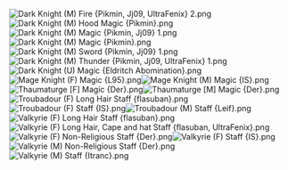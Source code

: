 ![Dark Knight (M) Fire {Pikmin, Jj09, UltraFenix}  2.png](https://raw.githubusercontent.com/Klokinator/FE-Repo/main/Class%20Cards/Mounted%20-%20Valks,%20MKs,%20Magi/Dark%20Knight%20(M)%20Fire%20%7BPikmin,%20Jj09,%20UltraFenix%7D%20%202.png "Dark Knight (M) Fire {Pikmin, Jj09, UltraFenix}  2.png")![Dark Knight (M) Hood Magic {Pikmin}.png](https://raw.githubusercontent.com/Klokinator/FE-Repo/main/Class%20Cards/Mounted%20-%20Valks,%20MKs,%20Magi/Dark%20Knight%20(M)%20Hood%20Magic%20%7BPikmin%7D.png "Dark Knight (M) Hood Magic {Pikmin}.png")![Dark Knight (M) Magic {Pikmin, Jj09} 1.png](https://raw.githubusercontent.com/Klokinator/FE-Repo/main/Class%20Cards/Mounted%20-%20Valks,%20MKs,%20Magi/Dark%20Knight%20(M)%20Magic%20%7BPikmin,%20Jj09%7D%201.png "Dark Knight (M) Magic {Pikmin, Jj09} 1.png")![Dark Knight (M) Magic {Pikmin}.png](https://raw.githubusercontent.com/Klokinator/FE-Repo/main/Class%20Cards/Mounted%20-%20Valks,%20MKs,%20Magi/Dark%20Knight%20(M)%20Magic%20%7BPikmin%7D.png "Dark Knight (M) Magic {Pikmin}.png")![Dark Knight (M) Sword {Pikmin, Jj09} 1.png](https://raw.githubusercontent.com/Klokinator/FE-Repo/main/Class%20Cards/Mounted%20-%20Valks,%20MKs,%20Magi/Dark%20Knight%20(M)%20Sword%20%7BPikmin,%20Jj09%7D%201.png "Dark Knight (M) Sword {Pikmin, Jj09} 1.png")![Dark Knight (M) Thunder {Pikmin, Jj09, UltraFenix} 1.png](https://raw.githubusercontent.com/Klokinator/FE-Repo/main/Class%20Cards/Mounted%20-%20Valks,%20MKs,%20Magi/Dark%20Knight%20(M)%20Thunder%20%7BPikmin,%20Jj09,%20UltraFenix%7D%201.png "Dark Knight (M) Thunder {Pikmin, Jj09, UltraFenix} 1.png")![Dark Knight (U) Magic {Eldritch Abomination}.png](https://raw.githubusercontent.com/Klokinator/FE-Repo/main/Class%20Cards/Mounted%20-%20Valks,%20MKs,%20Magi/Dark%20Knight%20(U)%20Magic%20%7BEldritch%20Abomination%7D.png "Dark Knight (U) Magic {Eldritch Abomination}.png")![Mage Knight (F) Magic {L95}.png](https://raw.githubusercontent.com/Klokinator/FE-Repo/main/Class%20Cards/Mounted%20-%20Valks,%20MKs,%20Magi/Mage%20Knight%20(F)%20Magic%20%7BL95%7D.png "Mage Knight (F) Magic {L95}.png")![Mage Knight (M) Magic {IS}.png](https://raw.githubusercontent.com/Klokinator/FE-Repo/main/Class%20Cards/Mounted%20-%20Valks,%20MKs,%20Magi/Mage%20Knight%20(M)%20Magic%20%7BIS%7D.png "Mage Knight (M) Magic {IS}.png")![Thaumaturge [F] Magic {Der}.png](https://raw.githubusercontent.com/Klokinator/FE-Repo/main/Class%20Cards/Mounted%20-%20Valks,%20MKs,%20Magi/Thaumaturge%20%5BF%5D%20Magic%20%7BDer%7D.png "Thaumaturge [F] Magic {Der}.png")![Thaumaturge [M] Magic {Der}.png](https://raw.githubusercontent.com/Klokinator/FE-Repo/main/Class%20Cards/Mounted%20-%20Valks,%20MKs,%20Magi/Thaumaturge%20%5BM%5D%20Magic%20%7BDer%7D.png "Thaumaturge [M] Magic {Der}.png")![Troubadour (F) Long Hair Staff {flasuban}.png](https://raw.githubusercontent.com/Klokinator/FE-Repo/main/Class%20Cards/Mounted%20-%20Valks,%20MKs,%20Magi/Troubadour%20(F)%20Long%20Hair%20Staff%20%7Bflasuban%7D.png "Troubadour (F) Long Hair Staff {flasuban}.png")![Troubadour (F) Staff {IS}.png](https://raw.githubusercontent.com/Klokinator/FE-Repo/main/Class%20Cards/Mounted%20-%20Valks,%20MKs,%20Magi/Troubadour%20(F)%20Staff%20%7BIS%7D.png "Troubadour (F) Staff {IS}.png")![Troubadour (M) Staff {Leif}.png](https://raw.githubusercontent.com/Klokinator/FE-Repo/main/Class%20Cards/Mounted%20-%20Valks,%20MKs,%20Magi/Troubadour%20(M)%20Staff%20%7BLeif%7D.png "Troubadour (M) Staff {Leif}.png")![Valkyrie (F) Long Hair Staff {flasuban}.png](https://raw.githubusercontent.com/Klokinator/FE-Repo/main/Class%20Cards/Mounted%20-%20Valks,%20MKs,%20Magi/Valkyrie%20(F)%20Long%20Hair%20Staff%20%7Bflasuban%7D.png "Valkyrie (F) Long Hair Staff {flasuban}.png")![Valkyrie (F) Long Hair, Cape and hat Staff {flasuban, UltraFenix}.png](https://raw.githubusercontent.com/Klokinator/FE-Repo/main/Class%20Cards/Mounted%20-%20Valks,%20MKs,%20Magi/Valkyrie%20(F)%20Long%20Hair,%20Cape%20and%20hat%20Staff%20%7Bflasuban,%20UltraFenix%7D.png "Valkyrie (F) Long Hair, Cape and hat Staff {flasuban, UltraFenix}.png")![Valkyrie (F) Non-Religious Staff {Der}.png](https://raw.githubusercontent.com/Klokinator/FE-Repo/main/Class%20Cards/Mounted%20-%20Valks,%20MKs,%20Magi/Valkyrie%20(F)%20Non-Religious%20Staff%20%7BDer%7D.png "Valkyrie (F) Non-Religious Staff {Der}.png")![Valkyrie (F) Staff {IS}.png](https://raw.githubusercontent.com/Klokinator/FE-Repo/main/Class%20Cards/Mounted%20-%20Valks,%20MKs,%20Magi/Valkyrie%20(F)%20Staff%20%7BIS%7D.png "Valkyrie (F) Staff {IS}.png")![Valkyrie (M) Non-Religious Staff {Der}.png](https://raw.githubusercontent.com/Klokinator/FE-Repo/main/Class%20Cards/Mounted%20-%20Valks,%20MKs,%20Magi/Valkyrie%20(M)%20Non-Religious%20Staff%20%7BDer%7D.png "Valkyrie (M) Non-Religious Staff {Der}.png")![Valkyrie (M) Staff {Itranc}.png](https://raw.githubusercontent.com/Klokinator/FE-Repo/main/Class%20Cards/Mounted%20-%20Valks,%20MKs,%20Magi/Valkyrie%20(M)%20Staff%20%7BItranc%7D.png "Valkyrie (M) Staff {Itranc}.png")